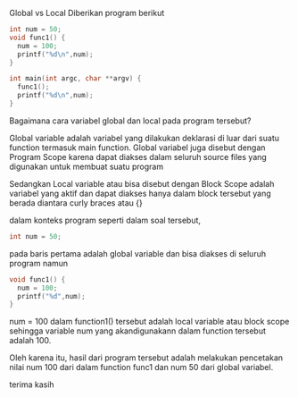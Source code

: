 Global vs Local
Diberikan program berikut

```c
int num = 50;
void func1() {
  num = 100;
  printf("%d\n",num);
}

int main(int argc, char **argv) {
  func1();
  printf("%d\n",num);
}
```

Bagaimana cara variabel global dan local pada program tersebut?

Global variable adalah variabel yang dilakukan deklarasi di luar dari suatu function termasuk main function. Global variabel juga disebut dengan Program Scope karena dapat diakses dalam seluruh source files yang digunakan untuk membuat suatu program

Sedangkan Local variable atau bisa disebut dengan Block Scope adalah variabel yang aktif dan dapat diakses hanya dalam block tersebut yang berada diantara curly braces atau {}

dalam konteks program seperti dalam soal tersebut,

```c
int num = 50;
```

pada baris pertama adalah global variable dan bisa diakses di seluruh program namun

```c
void func1() {
  num = 100;
  printf("%d",num);
}
```

num = 100 dalam function1() tersebut adalah local variable atau block scope sehingga variable num yang akandigunakann dalam function tersebut adalah 100.

Oleh karena itu, hasil dari program tersebut adalah melakukan pencetakan nilai num 100 dari dalam function func1 dan num 50 dari global variabel.

terima kasih
